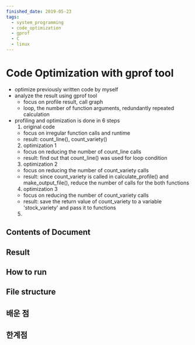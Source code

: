 ```yaml
---
finished_date: 2019-05-23
tags:
  - system_programming
  - code_optimization
  - gprof
  - C
  - linux
---
```

# Code Optimization with gprof tool
- optimize previously written code by myself
- analyze the result using gprof tool
  - focus on profile result, call graph
  - loop, the number of function arguments, redundantly repeated calculation  
- profiling and optimization is done in 6 steps
  1. original code
    - focus on irregular function calls and runtime
    - result: count_line(), count_variety()
  2. optimization 1
    - focus on reducing the number of count_line calls
    - result: find out that count_line() was used for loop condition
  3. optimization 2
    - focus on reducing the number of count_variety calls
    - result: since count_variety is called in calculate_profile() and make_output_file(), reduce the number of calls for the both functions
  4. optimization 3
    - focus on reducing the number of count_variety calls
    - result: save the return value of count_variety to a variable 'stock_variety' and pass it to functions
  5.  
## Contents of Document

## Result

## How to run

## File structure

## 배운 점
## 한계점
